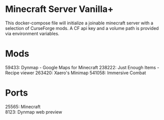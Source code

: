 # Minecraft Server Vanilla+
This docker-compose file will initialize a joinable minecraft server with a selection of CurseForge mods. A CF api key and a volume path is provided via environment variables. 

# Mods
59433: Dynmap - Google Maps for Minecraft
238222: Just Enough Items - Recipe viewer
263420: Xaero's Minimap
541058: Immersive Combat

# Ports
25565: Minecraft\
8123: Dynmap web preview
